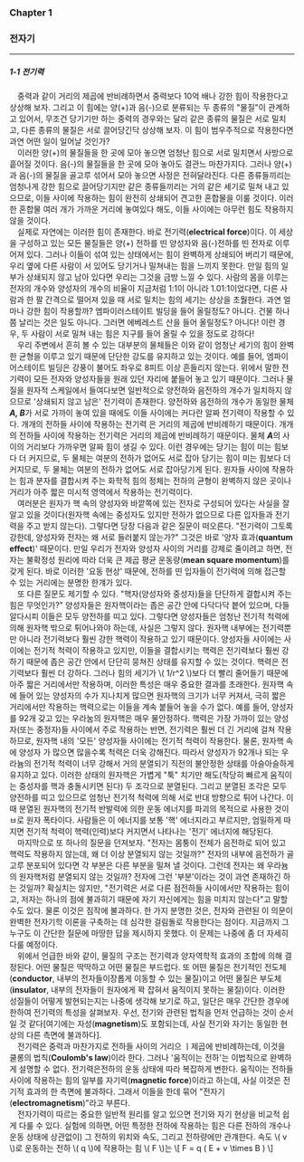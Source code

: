### Chapter 1
### 전자기
---
##### 1-1 전기력


&emsp;중력과 같이 거리의 제곱에 반비례하면서 중력보다 10억 배나 강한 힘이 작용한다고 상상해 보자. 그리고 이 힘에는 양(+)과 음(-)으로 분류되는 두 종류의 "물질"이 관계하고 있어서, 무조건 당기기만 하는 중력의 경우와는 달리 같은 종류의 물질은 서로 밀치고, 다른 종류의 물질은 서로 끌어당긴닥 상상해 보자. 이 힘이 범우주적으로 작용한다면 과연 어떤 일이 일어날 것인가?
<br>
&emsp;이러한 양(+)의 물질들을 한 곳에 모아 놓으면 엄청난 힘으로 서로 밀치면서 사방으로 흩어질 것이다. 음(-)의 물질들을 한 곳에 모아 놓아도 결관느 마찬가지다. 그러나 양(+)과 음(-)의 물질을 골고루 섞어서 모아 놓으면 사정은 전혀달라진다. 다른 종류들끼리는 엄청나게 강한 힘으로 끌어당기지만 같은 종류들끼리는 거의 같은 세기로 밀쳐 내고 있으므로, 이들 사이에 작용하는 힘이 완전히 상쇄되어 견고한 혼합물을 이룰 것이다. 이러한 혼합물 여러 개가 가까운 거리에 놓여있다 해도, 이들 사이에는 아무런 힘도 작용하지 않을 것이다.
<br>
&emsp;실제로 자연에는 이러한 힘이 존재한다. 바로 전기력(**electrical force**)이다. 이 세상을 구성하고 있는 모든 물질들은 양(+) 전하를 띤 양성자와 음(-)전하를 띤 전자로 이루어져 있다. 그러나 이들이 섞여 있는 상태에서는 힘이 완벽하게 상쇄되어 버리기 때문에, 우리 옆에 다른 사람이 서 있어도 당기거나 밀쳐내는 힘을 느끼지 못한다. 만일 힘의 일부가 상쇄되지 않고 남아 있다면 우리는 그것을 금방 느낄 수 있다. 사람의 몸을 이루는 전자의 개수와 양성자의 개수의 비율이 지금처럼 1:1이 아니라 1.01:1이었다면, 다른 사람과 한 팔 간격으로 떨어져 있을 때 서로 밀치는 힘의 세기는 상상을 초웛한다. 과연 얼마나 강한 힘이 작용할까? 엠파이러스테이트 빌딩을 들어 올릴정도? 아니다. 건물 하나쯤 날리는 것은 일도 아니다. 그러면 에베레스트 산을 들어 올릴정도? 아니다! 이런 경우, 두 사람이 서로 밀쳐 내는 힘은 지구를 들어 올릴 수 있을 정도로 강하다!
<br>
&emsp;우리 주변에서 흔히 볼 수 있는 대부분의 물체들은 이와 같이 엄청난 세기의 힘이 완벽한 균형을 이루고 있기 때문에 단단한 강도를 유지하고 있는 것이다. 예를 들어, 엠파이어스테이트 빌딩은 강풍이 불어도 좌우로 8피트 이상 흔들리지 않는다. 위에서 말한 전기력이 모든 전자와 양성자들을 원래 있던 자리에 붙들어 놓고 있기 때문이다. 그러나 물질을 원자적 스케일에서 들여다보면 일반적으로 양전하와 음전하의 개수가 일치하지 않으므로 '상쇄되지 않고 남은' 전기력이 존재한다. 양전하와 음전하의 개수가 동일한 물체 ***A, B***가 서로 가까이 놓여 있을 때에도 이들 사이에는 커다란 알짜 전기력이 작용할 수 있다. 개개의 전하들 사이에 작용하는 전기력 은 거리의 제곱에 반비례하기 때문이다. 개개의 전하들 사이에 작용하는 전기력은 거리의 제곱에 반비례하기 때문이다. 물체 ***A***의 사이의 거리보다 가까우면 알짜 힘이 생길 수 있다. 이런 경우에는 당기는 힘이 미는 힘보다 더 커지므로, 두 물체는 여분의 전하가 없어도 서로 잡아 당기는 힘이 미는 힘보다 더 커지므로, 두 물체는 여분의 전하가 없어도 서로 잡아당기게 된다. 원자들 사이에 작용하는 힘과 분자를 결합시켜 주는 화학적 힘의 정체는 전하의 균형이 완벽하지 않은 곳이나 거리가 아주 짧은 미시적 영역에서 작용하는 전기력이다.
<br>
&emsp;여러분은 원자가 핵 속의 양성자와 바깥쪽에 있는 전자로 구성되어 있다는 사실을 잘 알고 있을 것이다(원자핵 속에는 중성자도 있지만 전하가 없으므로 다른 입자들과 전기력을 주고 받지 않는다). 그렇다면 당장 다음과 같은 질문이 떠오른다.  "전기력이 그토록 강한데, 양성자와 전자는 왜 서로 들러붙지 않는가?" 그것은 바로 '양자 효과(**quantum effect**)' 때문이다. 만일 우리가 전자와 양성자 사이의 거리를 강제로 줄이려고 하면, 전자는 불확정성 원리에 따라 더욱 큰 제곱 평균 운동량(**mean square momentum**)를 갖게 된다. 바로 이러한 '요동 현상' 때문에, 전하를 띤 입자들이 전기력에 의해 접근할 수 있는 거리에는 분명한 한걔가 있다.
<br>
&emsp;또 다른 질문도 제기할 수 있다. "핵자(양성자와 중성자)들을 단단하게 결합시켜 주는 힘은 무엇인가?" 양성자들은 원자핵이라는 좁은 공간 안에 다닥다닥 븥어 있으며, 다들 알다시피 이들은 모두 양전하를 띠고 있다. 그렇다면 양성자들은 엄청난 전기적 척력에 의해 원자핵 밖으로 튀어나와야 하는데, 사실은 그렇지 않다. 원자핵 내부에는 전기력뿐만 아니라 전기력보다 훨씬 강한 핵력이 작용하고 있기 때문이다. 양성자들 사이에는 사이에는 전기적 척력이 작용하고 있지만, 이들을 결합시키는 핵력은 전기력보다 훨씬 강하기 때문에 좁은 공간 안에서 단단히 뭉쳐진 상태를 유지할 수 있는 것이다. 핵력은 전기력보다 훨씬 더 강하다. 그러나 힘의 세기가 \\( 1/r^2 \\)보다 더 빨리 줄어들기 때문에 아주 짧은 거리에서만 작용하며, 이러한 특성은 매우 중요한 결과를 초래한다. 원자핵 속에 들어 있는 양성자의 수가 지나치게 많으면 원자핵의 크기가 너무 커져서, 극히 짧은 거리에서만 작용하는 핵력으로는 이들을 계속 붙들어 놓을 수가 없다. 예를 들어, 양성자를 92개 갖고 있는 우라눔의 원자핵은 매우 물안정하다. 핵력은 가장 가까이 있는 양성자(또는 중정자)들 사이에서 주로 작용하는 반면, 전기력은 훨씬 더 긴 거리에 걸쳐 작용하므로, 원자핵 내의 '모든' 양성자들 사이에는 전기적 척력이 작용한다. 물론, 원자핵 속에 양성자 가 많으면 많을수록 척력은 더욱 강해진다. 따라서 양성자가 92개나 되는 우라늄의 전기적 척력이 너무 강해서 거의 분열되기 직전의 불안정한 상태를 아슬아슬하게 유지하고 있다. 이러한 상태의 원자핵은 가볍게 "툭" 치기만 해도(작당히 빠르게 움직이는 중성자를 핵과 충돌시키면 된다) 두 조각으로 분열된다. 그리고 분열된 조각은 모두 양전하를 띠고 있으므로 엄청난 전기적 척력에 의해 서로 반대 방향으로 튀어 나간다. 이때 분열된 원자핵의 전기적 반발력에 의한 운동 에너지를 파괴의 목적으로 사용한 것이 ㅂ로 원자 폭타이다. 사람들은 이 에너지를 보통 '핵' 에너지라고 부르지만, 엄밀하게 따지면 전기적 척력이 핵력(인력)보다 커지면서 나타나는 '전기' 에너지에 해당된다.
<br>
&emsp;마지막으로 또 하나의 질문을 던져보자. "전자는 몸퉁이 전체가 음전하로 되어 있고 핵력도 작용하지 않는데, 왜 더 이상 분열되지 않는 것일까?" 전자의 내부에 음전하가 골고루 분포되어 있다면 각 부분은 다른 부분을 밀쳐 낼 것이다. 그런데 전자는 왜 우라늄의 원자핵처럼 분열되지 않는 것일까? 전자에 그런 '부분'이라는 것이 과연 존재하긴 하는 것일까? 확실치는 않지만, "전기력은 서로 다른 점전하들 사이에서만 작용하는 힘이고, 저자는 하나의 점에 불과히기 때문에 자기 자신에게는 힘을 미치지 않는다"고 말할 수도 있다. 물론 이것은 짐작에 불과하다. 한 가지 분명한 것은, 전자와 관련된 이 의문이 완벽한 전자기학 이론을 구축하는 데 심각한 걸림돌로 작용한다는 점이다. 지금까지 그 누구도 이 간단한 질문에 마땅한 답을 제시하지 못했다. 이 문제는 나중에 좀 더 자세히 다룰 예정이다.
<br>
&emsp;위에서 언급한 바와 같이, 물질의 구조는 전기력과 양자역학적 효과의 조합에 의해 결정된다. 어떤 물질은 딱딱하고 어떤 물질은 부드럽다. 또 어떤 물질은 전기적인 전도체(**conductor**, 내부의 전자들이장롭게 이동할 수 있는 물질)이고 어떤 물질은 부도체 (**insulator**, 내부의 전자들이 원자에게 꽉 잡혀서 움직이지 못하는 물질)이다. 이러한 성질들이 어떻게 발현되는지는 나중에 생각해 보기로 하고, 일단은 매우 간단한 경우에 한하여 전기력의 특성을 살펴보자. 우선, 전기와 관련된 법칙을 먼저 언급하는 것이 순서일 것 같다[여기에는 자성(**magnetism**)도 포함되는데, 사실 전기와 자기는 동일한 현상의 다른 측면에 불과하다].
<br>
&emsp;전기력은 중력과 마찬가지로 전하들 사이의 거리으 ㅣ제곱에 반비례하는데, 이것을 쿨롱의 법칙(**Coulomb's law**)이라 한다. 그러나 '움직이는 전하'는 이법칙으로 완벽하게 설명할 수 없다. 전기력은전하의 운동 상태에 따라 복잡하게 변한다. 움직이는 전하들 사이에 작용하는 힘의 일부를 자기력(**magnetic force**)이라고 하는데, 사실 이것은 전기적 효과의 한 측면에 불과하다. 그래서 이들을 한데 묶어 "전자기(**electromagnetism**)"라고 부른다.
<br>
&emsp;전자기력이 따르는 중요한 일반적 원리를 알고 있으면 전기와 자기 현상을 비교적 쉽게 다룰 수 있다. 실험에 의하면, 어떤 특정한 전하에 작용하는 힘은 다른 전하의 개수나 운동 상태에 상관없이) 그 전하의 위치와 속도, 그리고 전하량에만 관걔한다. 속도 \\( v \\)로 운동하는 전하 \\( q \\)에 작용하는 힘 \\( F \\)는
\\[ F = q \( E + v \times B \) \\]